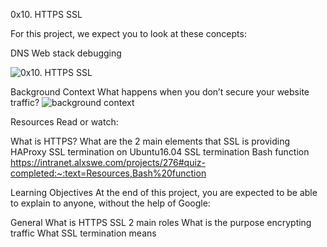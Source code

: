 0x10. HTTPS SSL

For this project, we expect you to look at these concepts:

DNS
Web stack debugging

![0x10. HTTPS SSL](https://s3.amazonaws.com/intranet-projects-files/holbertonschool-sysadmin_devops/276/FlhGPEK.png?dl=0)

Background Context
What happens when you don’t secure your website traffic?
![background context](https://s3.amazonaws.com/intranet-projects-files/holbertonschool-sysadmin_devops/276/xCmOCgw.gif?dl=0)

Resources
Read or watch:

What is HTTPS?
What are the 2 main elements that SSL is providing
HAProxy SSL termination on Ubuntu16.04
SSL termination
Bash function
https://intranet.alxswe.com/projects/276#quiz-completed:~:text=Resources,Bash%20function

Learning Objectives
At the end of this project, you are expected to be able to explain to anyone, without the help of Google:

General
What is HTTPS SSL 2 main roles
What is the purpose encrypting traffic
What SSL termination means

